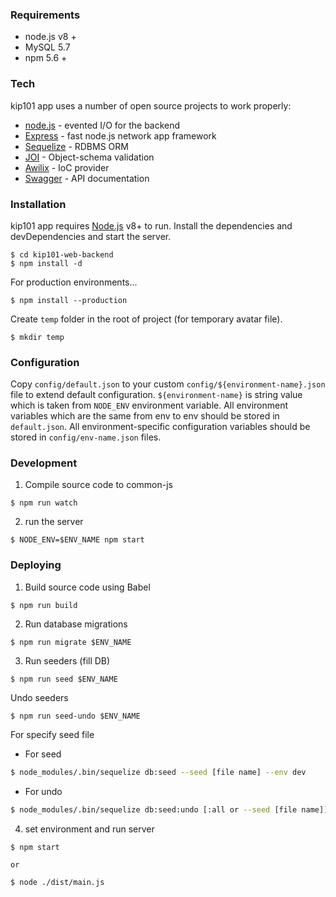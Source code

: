 ### Requirements

- node.js v8 +
- MySQL 5.7
- npm 5.6 +

### Tech

kip101 app uses a number of open source projects to work properly:

- [node.js](https://nodejs.org) - evented I/O for the backend
- [Express](https://expressjs.com/) - fast node.js network app framework
- [Sequelize](http://docs.sequelizejs.com/) - RDBMS ORM
- [JOI](https://github.com/hapijs/joi/blob/v14.0.1/API.md) - Object-schema validation
- [Awilix](https://github.com/jeffijoe/awilix) - IoC provider
- [Swagger](https://swagger.io) - API documentation

### Installation

kip101 app requires [Node.js](https://nodejs.org/) v8+ to run.
Install the dependencies and devDependencies and start the server.

```
$ cd kip101-web-backend
$ npm install -d
```

For production environments...

```
$ npm install --production
```

Create `temp` folder in the root of project (for temporary avatar file).

```
$ mkdir temp
```

### Configuration

Copy `config/default.json` to your custom `config/${environment-name}.json` file to extend default configuration. `${environment-name}` is string value which is taken from `NODE_ENV` environment variable. All environment variables which are the same from env to env should be stored in `default.json`. All environment-specific configuration variables should be stored in `config/env-name.json` files.

### Development

1. Compile source code to common-js

```
$ npm run watch
```

2. run the server

```
$ NODE_ENV=$ENV_NAME npm start
```

### Deploying

1. Build source code using Babel

```
$ npm run build
```

2. Run database migrations

```
$ npm run migrate $ENV_NAME
```

3. Run seeders (fill DB)

```
$ npm run seed $ENV_NAME
```

Undo seeders

```
$ npm run seed-undo $ENV_NAME
```

For specify seed file

- For seed

```sh
$ node_modules/.bin/sequelize db:seed --seed [file name] --env dev
```

- For undo

```sh
$ node_modules/.bin/sequelize db:seed:undo [:all or --seed [file name]] --env dev
```

4. set environment and run server

```
$ npm start
```

    or

```
$ node ./dist/main.js
```

